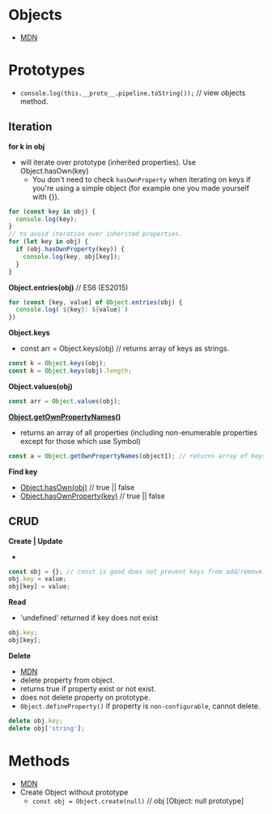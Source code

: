 # Objects

- [MDN](https://developer.mozilla.org/en-US/docs/Web/JavaScript/Guide/Working_with_Objects)

# Prototypes

- `console.log(this.__proto__.pipeline.toString());` // view objects method.

## Iteration

**for k in obj**

- will iterate over prototype (inherited properties). Use Object.hasOwn(key)
  - You don't need to check `hasOwnProperty` when iterating on keys if you're using a simple object (for example one you made yourself with {}).

```js
for (const key in obj) {
  console.log(key);
}
// to avoid iteration over inherited properties.
for (let key in obj) {
  if (obj.hasOwnProperty(key)) {
    console.log(key, obj[key]);
  }
}
```

**Object.entries(obj)** // ES6 (ES2015)

```js
for (const [key, value] of Object.entries(obj) {
  console.log(`${key}: ${value}`)
})
```

**Object.keys**

- const arr = Object.keys(obj) // returns array of keys as strings.

```js
const k = Object.keys(obj);
const k = Object.keys(obj).length;
```

**Object.values(obj)**

```js
const arr = Object.values(obj);
```

**[Object.getOwnPropertyNames()](https://developer.mozilla.org/en-US/docs/Web/JavaScript/Reference/Global_Objects/Object/getOwnPropertyNames)**

- returns an array of all properties (including non-enumerable properties except for those which use Symbol)

```js
const a = Object.getOwnPropertyNames(object1); // returns array of keys
```

**Find key**

- [Object.hasOwn(obj)](https://developer.mozilla.org/en-US/docs/Web/JavaScript/Reference/Global_Objects/Object/hasOwn) // true || false
- [Object.hasOwnProperty(key)](https://developer.mozilla.org/en-US/docs/Web/JavaScript/Reference/Global_Objects/Object/hasOwnProperty) // true || false

## CRUD

**Create | Update**

-

```js
const obj = {}; // const is good does not prevent keys from add/remove.
obj.key = value;
obj[key] = value;
```

**Read**

- 'undefined' returned if key does not exist

```js
obj.key;
obj[key];
```

**Delete**

- [MDN](https://developer.mozilla.org/en-US/docs/Web/JavaScript/Reference/Operators/delete)
- delete property from object.
- returns true if property exist or not exist.
- does not delete property on prototype.
- `Object.defineProperty()` if property is `non-configurable`, cannot delete.

```js
delete obj.key;
delete obj['string'];
```

# Methods

- [MDN](https://www.digitalocean.com/community/tutorials/how-to-use-object-methods-in-javascript)
- Create Object without prototype
  - `const obj = Object.create(null)` // obj [Object: null prototype]
